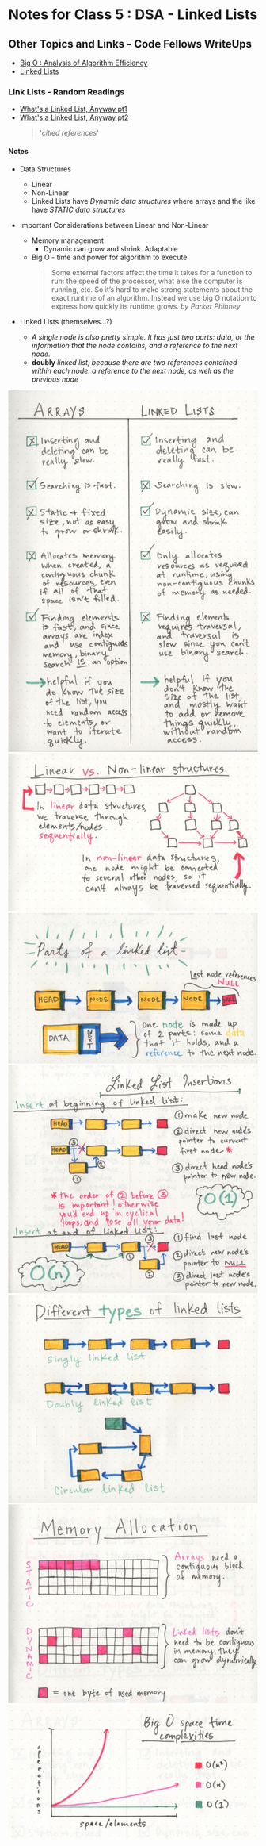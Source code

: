 # Notes for Class 5 : DSA - Linked Lists

## Other Topics and Links - Code Fellows WriteUps

* [Big O : Analysis of Algorithm Efficiency](https://codefellows.github.io/common_curriculum/data_structures_and_algorithms/Code_401/class-05/resources/big_oh.html)
* [Linked Lists](https://codefellows.github.io/common_curriculum/data_structures_and_algorithms/Code_401/class-05/resources/singly_linked_list.html)

### Link Lists - Random Readings

* [What's a Linked List, Anyway pt1](https://medium.com/basecs/whats-a-linked-list-anyway-part-1-d8b7e6508b9d)
* [What's a Linked List, Anyway pt2](https://medium.com/basecs/whats-a-linked-list-anyway-part-2-131d96f71996)
  > '_citied references_'

#### Notes

* Data Structures
  * Linear
  * Non-Linear
  * Linked Lists have _Dynamic data structures_ where arrays and the like have _STATIC data structures_

* Important Considerations between Linear and Non-Linear
  * Memory management
    * Dynamic can grow and shrink. Adaptable
  * Big O - time and power for algorithm to execute
    > Some external factors affect the time it takes for a function to run: the speed of the processor, what else the computer is running, etc. So it’s hard to make strong statements about the exact runtime of an algorithm. Instead we use big O notation to express how quickly its runtime grows. _by Parker Phinney_

* Linked Lists (themselves...?)
  * _A single node is also pretty simple. It has just two parts: data, or the information that the node contains, and a reference to the next node._
  * **doubly** _linked list, because there are two references contained within each node: a reference to the next node, as well as the previous node_

![infos](./img/infos.jpeg)
![linear and non lists](./img/linear%20and%20non%20lists.jpeg)
![ll node](./img/ll%20node.jpeg)
![ll insertions](./img/ll%20insertions.jpeg)
![ll types](./img/ll%20types.jpeg)
![linear and non memory](./img/linear%20and%20non%20memory.jpeg)
![big O time](./img/big%20O%20time.jpeg)
